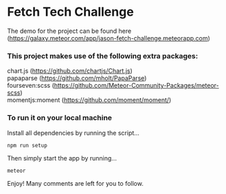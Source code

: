 # Fetch Tech Challenge

The demo for the project can be found here (https://galaxy.meteor.com/app/jason-fetch-challenge.meteorapp.com)

### This project makes use of the following extra packages:

chart.js (https://github.com/chartjs/Chart.js)<br>
papaparse (https://github.com/mholt/PapaParse)<br>
fourseven:scss (https://github.com/Meteor-Community-Packages/meteor-scss)<br>
momentjs:moment (https://github.com/moment/moment/)<br>

### To run it on your local machine
Install all dependencies by running the script...

```node
npm run setup
```

Then simply start the app by running...
```node
meteor
```

Enjoy! Many comments are left for you to follow.